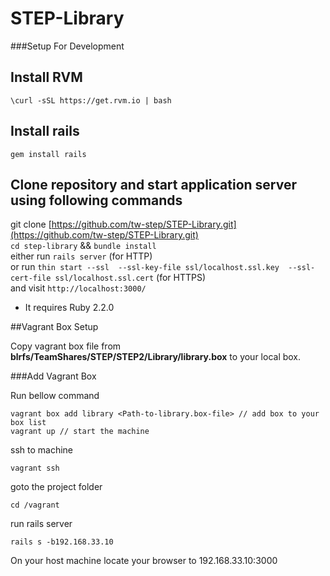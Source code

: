 # STEP-Library

###Setup For Development
## Install RVM
`\curl -sSL https://get.rvm.io | bash`

## Install rails
`gem install rails`

## Clone repository and start application server using following commands
git clone [https://github.com/tw-step/STEP-Library.git](https://github.com/tw-step/STEP-Library.git)
<br/>
`cd step-library` && `bundle install`
<br/>
either run `rails server` (for HTTP)
<br/>
or run `thin start --ssl  --ssl-key-file ssl/localhost.ssl.key  --ssl-cert-file ssl/localhost.ssl.cert` (for HTTPS)
<br/>
and visit `http://localhost:3000/`
* It requires Ruby 2.2.0


##Vagrant Box Setup
    
   Copy vagrant box file from **blrfs/TeamShares/STEP/STEP2/Library/library.box** to your local box.
   
###Add Vagrant Box
   
   Run bellow command
   
    vagrant box add library <Path-to-library.box-file> // add box to your box list 
    vagrant up // start the machine
    
   ssh to machine
   
    vagrant ssh 
   goto the project folder
   
    cd /vagrant
    
  run rails server
    
    rails s -b192.168.33.10
    
  On your host machine locate your browser to 192.168.33.10:3000
    
   
    
   
    

